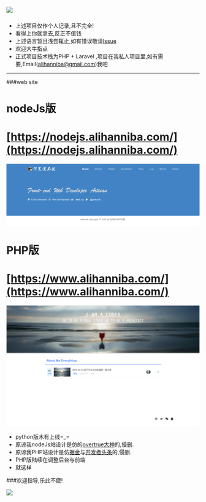 ![](https://github.com/alihanniba/My-Cover-Card/blob/master/me.png)
---
* 上述项目仅作个人记录,且不完全!
* 看得上你就拿去,反正不值钱
* 上述语言暂且浅尝辄止,如有错误敬请[Issue](https://github.com/alihanniba/alihanniba.com-all-languages-version/issues)
* 欢迎大牛指点
* 正式项目技术栈为PHP + Laravel ,项目在我私人项目里,如有需要,Email(alihanniba@gmail.com)我吧

---

###web site

# nodeJs版

# [https://nodejs.alihanniba.com/](https://nodejs.alihanniba.com/)

![](./screenshot/nodejs.png)

# PHP版

# [https://www.alihanniba.com/](https://www.alihanniba.com/)

![](./screenshot/PHP.png)

* python版木有上线=_=
* 原谅我nodeJs站设计是仿的[overtrue大神](http://overtrue.me/)的,侵删.
* 原谅我PHP站设计是仿[掘金](http://gold.xitu.io/#/)与[开发者头条](http://toutiao.io/)的,侵删.
* PHP版陆续在调整后台与前端
* 就这样 


###欢迎指导,乐此不疲!



![](https://github.com/alihanniba/My-Cover-Card/blob/master/alihanniba.png)